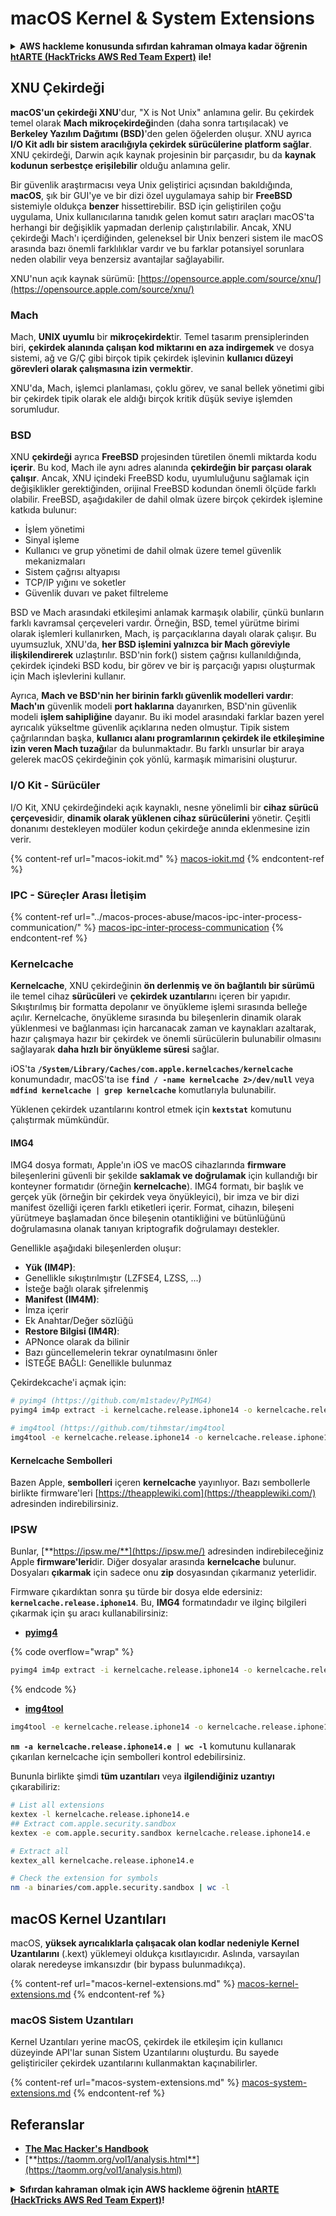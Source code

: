 # macOS Kernel & System Extensions

<details>

<summary><strong>AWS hackleme konusunda sıfırdan kahraman olmaya kadar öğrenin</strong> <a href="https://training.hacktricks.xyz/courses/arte"><strong>htARTE (HackTricks AWS Red Team Expert)</strong></a> <strong>ile!</strong></summary>

HackTricks'ı desteklemenin diğer yolları:

* **Şirketinizi HackTricks'te reklamını görmek istiyorsanız** veya **HackTricks'i PDF olarak indirmek istiyorsanız** [**ABONELİK PLANLARI**](https://github.com/sponsors/carlospolop)'na göz atın!
* [**Resmi PEASS & HackTricks ürünleri**](https://peass.creator-spring.com)'ni edinin
* [**The PEASS Family**](https://opensea.io/collection/the-peass-family)'yi keşfedin, özel [**NFT'lerimiz**](https://opensea.io/collection/the-peass-family) koleksiyonumuz
* **Katılın** 💬 [**Discord grubuna**](https://discord.gg/hRep4RUj7f) veya [**telegram grubuna**](https://t.me/peass) veya bizi **Twitter** 🐦 [**@carlospolopm**](https://twitter.com/hacktricks\_live)'da **takip edin**.
* **Hacking püf noktalarınızı paylaşarak PR'ler göndererek** [**HackTricks**](https://github.com/carlospolop/hacktricks) ve [**HackTricks Cloud**](https://github.com/carlospolop/hacktricks-cloud) github depolarına katkıda bulunun.

</details>

## XNU Çekirdeği

**macOS'un çekirdeği XNU**'dur, "X is Not Unix" anlamına gelir. Bu çekirdek temel olarak **Mach mikroçekirdeği**nden (daha sonra tartışılacak) ve **Berkeley Yazılım Dağıtımı (BSD)**'den gelen öğelerden oluşur. XNU ayrıca **I/O Kit adlı bir sistem aracılığıyla çekirdek sürücülerine platform sağlar**. XNU çekirdeği, Darwin açık kaynak projesinin bir parçasıdır, bu da **kaynak kodunun serbestçe erişilebilir** olduğu anlamına gelir.

Bir güvenlik araştırmacısı veya Unix geliştirici açısından bakıldığında, **macOS**, şık bir GUI'ye ve bir dizi özel uygulamaya sahip bir **FreeBSD** sistemiyle oldukça **benzer** hissettirebilir. BSD için geliştirilen çoğu uygulama, Unix kullanıcılarına tanıdık gelen komut satırı araçları macOS'ta herhangi bir değişiklik yapmadan derlenip çalıştırılabilir. Ancak, XNU çekirdeği Mach'ı içerdiğinden, geleneksel bir Unix benzeri sistem ile macOS arasında bazı önemli farklılıklar vardır ve bu farklar potansiyel sorunlara neden olabilir veya benzersiz avantajlar sağlayabilir.

XNU'nun açık kaynak sürümü: [https://opensource.apple.com/source/xnu/](https://opensource.apple.com/source/xnu/)

### Mach

Mach, **UNIX uyumlu** bir **mikroçekirdek**tir. Temel tasarım prensiplerinden biri, **çekirdek alanında çalışan kod miktarını en aza indirgemek** ve dosya sistemi, ağ ve G/Ç gibi birçok tipik çekirdek işlevinin **kullanıcı düzeyi görevleri olarak çalışmasına izin vermektir**.

XNU'da, Mach, işlemci planlaması, çoklu görev, ve sanal bellek yönetimi gibi bir çekirdek tipik olarak ele aldığı birçok kritik düşük seviye işlemden sorumludur.

### BSD

XNU **çekirdeği** ayrıca **FreeBSD** projesinden türetilen önemli miktarda kodu **içerir**. Bu kod, Mach ile aynı adres alanında **çekirdeğin bir parçası olarak çalışır**. Ancak, XNU içindeki FreeBSD kodu, uyumluluğunu sağlamak için değişiklikler gerektiğinden, orijinal FreeBSD kodundan önemli ölçüde farklı olabilir. FreeBSD, aşağıdakiler de dahil olmak üzere birçok çekirdek işlemine katkıda bulunur:

* İşlem yönetimi
* Sinyal işleme
* Kullanıcı ve grup yönetimi de dahil olmak üzere temel güvenlik mekanizmaları
* Sistem çağrısı altyapısı
* TCP/IP yığını ve soketler
* Güvenlik duvarı ve paket filtreleme

BSD ve Mach arasındaki etkileşimi anlamak karmaşık olabilir, çünkü bunların farklı kavramsal çerçeveleri vardır. Örneğin, BSD, temel yürütme birimi olarak işlemleri kullanırken, Mach, iş parçacıklarına dayalı olarak çalışır. Bu uyumsuzluk, XNU'da, **her BSD işlemini yalnızca bir Mach göreviyle ilişkilendirerek** uzlaştırılır. BSD'nin fork() sistem çağrısı kullanıldığında, çekirdek içindeki BSD kodu, bir görev ve bir iş parçacığı yapısı oluşturmak için Mach işlevlerini kullanır.

Ayrıca, **Mach ve BSD'nin her birinin farklı güvenlik modelleri vardır**: **Mach'ın** güvenlik modeli **port haklarına** dayanırken, BSD'nin güvenlik modeli **işlem sahipliğine** dayanır. Bu iki model arasındaki farklar bazen yerel ayrıcalık yükseltme güvenlik açıklarına neden olmuştur. Tipik sistem çağrılarından başka, **kullanıcı alanı programlarının çekirdek ile etkileşimine izin veren Mach tuzağı**lar da bulunmaktadır. Bu farklı unsurlar bir araya gelerek macOS çekirdeğinin çok yönlü, karmaşık mimarisini oluşturur.

### I/O Kit - Sürücüler

I/O Kit, XNU çekirdeğindeki açık kaynaklı, nesne yönelimli bir **cihaz sürücü çerçevesi**dir, **dinamik olarak yüklenen cihaz sürücülerini** yönetir. Çeşitli donanımı destekleyen modüler kodun çekirdeğe anında eklenmesine izin verir.

{% content-ref url="macos-iokit.md" %}
[macos-iokit.md](macos-iokit.md)
{% endcontent-ref %}

### IPC - Süreçler Arası İletişim

{% content-ref url="../macos-proces-abuse/macos-ipc-inter-process-communication/" %}
[macos-ipc-inter-process-communication](../macos-proces-abuse/macos-ipc-inter-process-communication/)
{% endcontent-ref %}

### Kernelcache

**Kernelcache**, XNU çekirdeğinin **ön derlenmiş ve ön bağlantılı bir sürümü** ile temel cihaz **sürücüleri** ve **çekirdek uzantıları**nı içeren bir yapıdır. Sıkıştırılmış bir formatta depolanır ve önyükleme işlemi sırasında belleğe açılır. Kernelcache, önyükleme sırasında bu bileşenlerin dinamik olarak yüklenmesi ve bağlanması için harcanacak zaman ve kaynakları azaltarak, hazır çalışmaya hazır bir çekirdek ve önemli sürücülerin bulunabilir olmasını sağlayarak **daha hızlı bir önyükleme süresi** sağlar.

iOS'ta **`/System/Library/Caches/com.apple.kernelcaches/kernelcache`** konumundadır, macOS'ta ise **`find / -name kernelcache 2>/dev/null`** veya **`mdfind kernelcache | grep kernelcache`** komutlarıyla bulunabilir.

Yüklenen çekirdek uzantılarını kontrol etmek için **`kextstat`** komutunu çalıştırmak mümkündür.

#### IMG4

IMG4 dosya formatı, Apple'ın iOS ve macOS cihazlarında **firmware** bileşenlerini güvenli bir şekilde **saklamak ve doğrulamak** için kullandığı bir konteyner formatıdır (örneğin **kernelcache**). IMG4 formatı, bir başlık ve gerçek yük (örneğin bir çekirdek veya önyükleyici), bir imza ve bir dizi manifest özelliği içeren farklı etiketleri içerir. Format, cihazın, bileşeni yürütmeye başlamadan önce bileşenin otantikliğini ve bütünlüğünü doğrulamasına olanak tanıyan kriptografik doğrulamayı destekler.

Genellikle aşağıdaki bileşenlerden oluşur:

* **Yük (IM4P)**:
* Genellikle sıkıştırılmıştır (LZFSE4, LZSS, ...)
* İsteğe bağlı olarak şifrelenmiş
* **Manifest (IM4M)**:
* İmza içerir
* Ek Anahtar/Değer sözlüğü
* **Restore Bilgisi (IM4R)**:
* APNonce olarak da bilinir
* Bazı güncellemelerin tekrar oynatılmasını önler
* İSTEĞE BAĞLI: Genellikle bulunmaz

Çekirdekcache'i açmak için:

```bash
# pyimg4 (https://github.com/m1stadev/PyIMG4)
pyimg4 im4p extract -i kernelcache.release.iphone14 -o kernelcache.release.iphone14.e

# img4tool (https://github.com/tihmstar/img4tool
img4tool -e kernelcache.release.iphone14 -o kernelcache.release.iphone14.e
```

#### Kernelcache Sembolleri

Bazen Apple, **sembolleri** içeren **kernelcache** yayınlıyor. Bazı sembollerle birlikte firmware'leri [https://theapplewiki.com](https://theapplewiki.com/) adresinden indirebilirsiniz.

### IPSW

Bunlar, [**https://ipsw.me/**](https://ipsw.me/) adresinden indirebileceğiniz Apple **firmware'leri**dir. Diğer dosyalar arasında **kernelcache** bulunur.\
Dosyaları **çıkarmak** için sadece onu **zip** dosyasından çıkarmanız yeterlidir.

Firmware çıkardıktan sonra şu türde bir dosya elde edersiniz: **`kernelcache.release.iphone14`**. Bu, **IMG4** formatındadır ve ilginç bilgileri çıkarmak için şu aracı kullanabilirsiniz:

* [**pyimg4**](https://github.com/m1stadev/PyIMG4)

{% code overflow="wrap" %}
```bash
pyimg4 im4p extract -i kernelcache.release.iphone14 -o kernelcache.release.iphone14.e
```
{% endcode %}

* [**img4tool**](https://github.com/tihmstar/img4tool)

```bash
img4tool -e kernelcache.release.iphone14 -o kernelcache.release.iphone14.e
```

**`nm -a kernelcache.release.iphone14.e | wc -l`** komutunu kullanarak çıkarılan kernelcache için sembolleri kontrol edebilirsiniz.

Bununla birlikte şimdi **tüm uzantıları** veya **ilgilendiğiniz uzantıyı** çıkarabiliriz:

```bash
# List all extensions
kextex -l kernelcache.release.iphone14.e
## Extract com.apple.security.sandbox
kextex -e com.apple.security.sandbox kernelcache.release.iphone14.e

# Extract all
kextex_all kernelcache.release.iphone14.e

# Check the extension for symbols
nm -a binaries/com.apple.security.sandbox | wc -l
```

## macOS Kernel Uzantıları

macOS, **yüksek ayrıcalıklarla çalışacak olan kodlar nedeniyle Kernel Uzantılarını** (.kext) yüklemeyi oldukça kısıtlayıcıdır. Aslında, varsayılan olarak neredeyse imkansızdır (bir bypass bulunmadıkça).

{% content-ref url="macos-kernel-extensions.md" %}
[macos-kernel-extensions.md](macos-kernel-extensions.md)
{% endcontent-ref %}

### macOS Sistem Uzantıları

Kernel Uzantıları yerine macOS, çekirdek ile etkileşim için kullanıcı düzeyinde API'lar sunan Sistem Uzantılarını oluşturdu. Bu sayede geliştiriciler çekirdek uzantılarını kullanmaktan kaçınabilirler.

{% content-ref url="macos-system-extensions.md" %}
[macos-system-extensions.md](macos-system-extensions.md)
{% endcontent-ref %}

## Referanslar

* [**The Mac Hacker's Handbook**](https://www.amazon.com/-/es/Charlie-Miller-ebook-dp-B004U7MUMU/dp/B004U7MUMU/ref=mt\_other?\_encoding=UTF8\&me=\&qid=)
* [**https://taomm.org/vol1/analysis.html**](https://taomm.org/vol1/analysis.html)

<details>

<summary><strong>Sıfırdan kahraman olmak için AWS hackleme öğrenin</strong> <a href="https://training.hacktricks.xyz/courses/arte"><strong>htARTE (HackTricks AWS Red Team Expert)</strong></a><strong>!</strong></summary>

HackTricks'ı desteklemenin diğer yolları:

* **Şirketinizi HackTricks'te reklamınızı görmek veya HackTricks'i PDF olarak indirmek istiyorsanız** [**ABONELİK PLANLARI**](https://github.com/sponsors/carlospolop)'na göz atın!
* [**Resmi PEASS & HackTricks ürünlerini**](https://peass.creator-spring.com) edinin
* [**The PEASS Family**](https://opensea.io/collection/the-peass-family)'yi keşfedin, özel [**NFT'lerimiz**](https://opensea.io/collection/the-peass-family) koleksiyonumuz
* **💬** [**Discord grubuna**](https://discord.gg/hRep4RUj7f) **veya** [**telegram grubuna**](https://t.me/peass) **katılın veya bizi Twitter'da** 🐦 [**@carlospolopm**](https://twitter.com/hacktricks\_live)\*\* takip edin.\*\*
* **Hacking püf noktalarınızı paylaşarak PR'lar göndererek** [**HackTricks**](https://github.com/carlospolop/hacktricks) ve [**HackTricks Cloud**](https://github.com/carlospolop/hacktricks-cloud) github depolarına katkıda bulunun.

</details>

